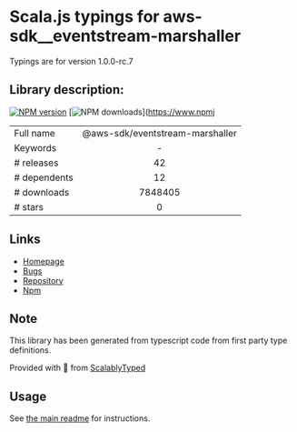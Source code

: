 
# Scala.js typings for aws-sdk__eventstream-marshaller

Typings are for version 1.0.0-rc.7

## Library description:
[![NPM version](https://img.shields.io/npm/v/@aws-sdk/eventstream-marshaller/latest.svg)](https://www.npmjs.com/package/@aws-sdk/eventstream-marshaller) [![NPM downloads](https://img.shields.io/npm/dm/@aws-sdk/eventstream-marshaller.svg)](https://www.npmj

|                    |                 |
| ------------------ | :-------------: |
| Full name          | @aws-sdk/eventstream-marshaller |
| Keywords           | - |
| # releases         | 42 |
| # dependents       | 12 |
| # downloads        | 7848405 |
| # stars            | 0 |

## Links
- [Homepage](https://github.com/aws/aws-sdk-js-v3/tree/main/packages/eventstream-marshaller)
- [Bugs](https://github.com/aws/aws-sdk-js-v3/issues)
- [Repository](https://github.com/aws/aws-sdk-js-v3)
- [Npm](https://www.npmjs.com/package/%40aws-sdk%2Feventstream-marshaller)
    


## Note
This library has been generated from typescript code from first party type definitions.

Provided with :purple_heart: from [ScalablyTyped](https://github.com/oyvindberg/ScalablyTyped)

## Usage
See [the main readme](../../readme.md) for instructions.


